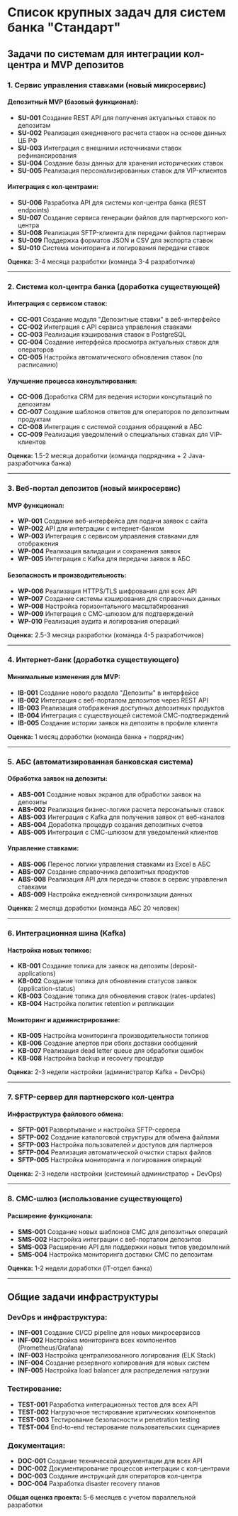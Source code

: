 # Список крупных задач для систем банка "Стандарт"

## Задачи по системам для интеграции кол-центра и MVP депозитов

### 1. Сервис управления ставками (новый микросервис)

#### Депозитный MVP (базовый функционал):
- **SU-001** Создание REST API для получения актуальных ставок по депозитам
- **SU-002** Реализация ежедневного расчета ставок на основе данных ЦБ РФ
- **SU-003** Интеграция с внешними источниками ставок рефинансирования
- **SU-004** Создание базы данных для хранения исторических ставок
- **SU-005** Реализация персонализированных ставок для VIP-клиентов

#### Интеграция с кол-центрами:
- **SU-006** Разработка API для системы кол-центра банка (REST endpoints)
- **SU-007** Создание сервиса генерации файлов для партнерского кол-центра
- **SU-008** Реализация SFTP-клиента для передачи файлов партнерам
- **SU-009** Поддержка форматов JSON и CSV для экспорта ставок
- **SU-010** Система мониторинга и логирования передачи ставок

**Оценка:** 3-4 месяца разработки (команда 3-4 разработчика)

---

### 2. Система кол-центра банка (доработка существующей)

#### Интеграция с сервисом ставок:
- **CC-001** Создание модуля "Депозитные ставки" в веб-интерфейсе
- **CC-002** Интеграция с API сервиса управления ставками
- **CC-003** Реализация кэширования ставок в PostgreSQL
- **CC-004** Создание интерфейса просмотра актуальных ставок для операторов
- **CC-005** Настройка автоматического обновления ставок (по расписанию)

#### Улучшение процесса консультирования:
- **CC-006** Доработка CRM для ведения истории консультаций по депозитам
- **CC-007** Создание шаблонов ответов для операторов по депозитным продуктам
- **CC-008** Интеграция с системой создания обращений в АБС
- **CC-009** Реализация уведомлений о специальных ставках для VIP-клиентов

**Оценка:** 1.5-2 месяца доработки (команда подрядчика + 2 Java-разработчика банка)

---

### 3. Веб-портал депозитов (новый микросервис)

#### MVP функционал:
- **WP-001** Создание веб-интерфейса для подачи заявок с сайта
- **WP-002** API для интеграции с интернет-банком
- **WP-003** Интеграция с сервисом управления ставками для отображения
- **WP-004** Реализация валидации и сохранения заявок
- **WP-005** Интеграция с Kafka для передачи заявок в АБС

#### Безопасность и производительность:
- **WP-006** Реализация HTTPS/TLS шифрования для всех API
- **WP-007** Создание системы кэширования для справочных данных
- **WP-008** Настройка горизонтального масштабирования
- **WP-009** Интеграция с СМС-шлюзом для подтверждений
- **WP-010** Реализация аудита и логирования операций

**Оценка:** 2.5-3 месяца разработки (команда 4-5 разработчиков)

---

### 4. Интернет-банк (доработка существующего)

#### Минимальные изменения для MVP:
- **IB-001** Создание нового раздела "Депозиты" в интерфейсе
- **IB-002** Интеграция с веб-порталом депозитов через REST API
- **IB-003** Реализация отображения доступных депозитных продуктов
- **IB-004** Интеграция с существующей системой СМС-подтверждений
- **IB-005** Создание истории заявок на депозиты в профиле клиента

**Оценка:** 1 месяц доработки (команда банка + подрядчик)

---

### 5. АБС (автоматизированная банковская система)

#### Обработка заявок на депозиты:
- **ABS-001** Создание новых экранов для обработки заявок на депозиты
- **ABS-002** Реализация бизнес-логики расчета персональных ставок
- **ABS-003** Интеграция с Kafka для получения заявок от веб-каналов
- **ABS-004** Доработка процедур создания депозитных счетов
- **ABS-005** Интеграция с СМС-шлюзом для уведомлений клиентов

#### Управление ставками:
- **ABS-006** Перенос логики управления ставками из Excel в АБС
- **ABS-007** Создание справочника депозитных продуктов
- **ABS-008** Реализация API для передачи ставок в сервис управления ставками
- **ABS-009** Настройка ежедневной синхронизации данных

**Оценка:** 2 месяца доработки (команда АБС 20 человек)

---

### 6. Интеграционная шина (Kafka)

#### Настройка новых топиков:
- **KB-001** Создание топика для заявок на депозиты (deposit-applications)
- **KB-002** Создание топика для обновления статусов заявок (application-status)
- **KB-003** Создание топика для обновления ставок (rates-updates)
- **KB-004** Настройка политик retention и репликации

#### Мониторинг и администрирование:
- **KB-005** Настройка мониторинга производительности топиков
- **KB-006** Создание алертов при сбоях доставки сообщений
- **KB-007** Реализация dead letter queue для обработки ошибок
- **KB-008** Настройка backup и recovery процедур

**Оценка:** 2-3 недели настройки (администратор Kafka + DevOps)

---

### 7. SFTP-сервер для партнерского кол-центра

#### Инфраструктура файлового обмена:
- **SFTP-001** Развертывание и настройка SFTP-сервера
- **SFTP-002** Создание каталоговой структуры для обмена файлами
- **SFTP-003** Настройка пользователей и доступов для партнеров
- **SFTP-004** Реализация автоматической очистки старых файлов
- **SFTP-005** Настройка мониторинга и логирования операций

**Оценка:** 2-3 недели настройки (системный администратор + DevOps)

---

### 8. СМС-шлюз (использование существующего)

#### Расширение функционала:
- **SMS-001** Создание новых шаблонов СМС для депозитных операций
- **SMS-002** Настройка интеграции с веб-порталом депозитов
- **SMS-003** Расширение API для поддержки новых типов уведомлений
- **SMS-004** Настройка мониторинга доставки СМС по депозитам

**Оценка:** 1-2 недели доработки (IT-отдел банка)

---

## Общие задачи инфраструктуры

### DevOps и инфраструктура:
- **INF-001** Создание CI/CD pipeline для новых микросервисов
- **INF-002** Настройка мониторинга всех компонентов (Prometheus/Grafana)
- **INF-003** Настройка централизованного логирования (ELK Stack)
- **INF-004** Создание резервного копирования для новых систем
- **INF-005** Настройка load balancer для распределения нагрузки

### Тестирование:
- **TEST-001** Разработка интеграционных тестов для всех API
- **TEST-002** Нагрузочное тестирование критических компонентов
- **TEST-003** Тестирование безопасности и penetration testing
- **TEST-004** End-to-end тестирование пользовательских сценариев

### Документация:
- **DOC-001** Создание технической документации для всех API
- **DOC-002** Документирование процессов интеграции с кол-центрами
- **DOC-003** Создание инструкций для операторов кол-центра
- **DOC-004** Разработка disaster recovery планов

**Общая оценка проекта:** 5-6 месяцев с учетом параллельной разработки
